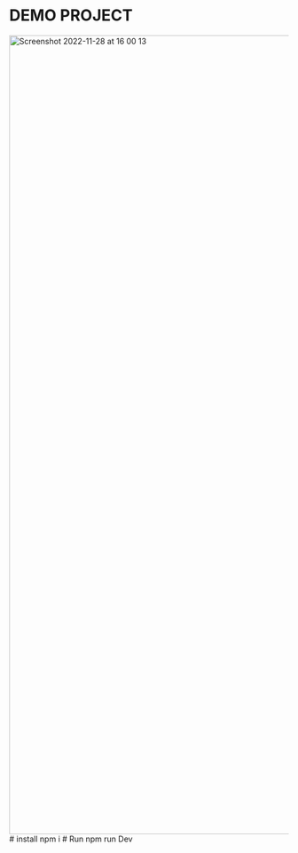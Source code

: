 # DEMO PROJECT
<img width="1440" alt="Screenshot 2022-11-28 at 16 00 13" src="https://user-images.githubusercontent.com/98733664/204224370-77dc2dee-4065-487b-a554-9a414a55a949.png">
# install npm i
# Run npm run Dev
